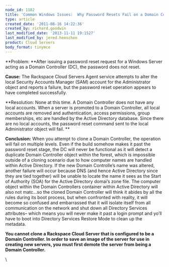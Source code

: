 ```yaml
---
node_id: 1182
title: 'Common Windows Issues:  Why Password Resets Fail on a Domain Controller'
type: article
created_date: '2011-08-16 14:22:36'
created_by: richard.goodwin
last_modified_date: '2013-11-11 19:1527'
last_modified_by: jered.heeschen
product: Cloud Servers
body_format: tinymce
---
```


**Problem:  **After issuing a password reset request for a Windows
Server acting as a Domain Controller (DC), the password does not reset.

**Cause:**  The Rackspace Cloud Servers Agent service attempts to alter
the local Security Accounts Manager (SAM) account for the Administrator
object and reports a failure, but the password reset operation appears
to have completed successfully.

**Resolution:  None at this time.  A Domain Controller does not have any
local accounts.  When a server is promoted to a Domain Controller, all
local accounts are removed and authentication, access permissions, group
memberships, etc are handled by the Active Directory database.  Since
there are no local accounts, the password reset command sent to the
local Administrator object will fail.  **

**Conclusion:**  When you attempt to clone a Domain Controller, the
operation will fail on multiple levels. Even if the build somehow makes
it past the password reset stage, the DC will never be functional as it
will detect a duplicate Domain Controller object within the forest,
which is impossible outside of a cloning scenario due to how computer
names are handled within Active Directory.  If the new Domain
Controlle&rsquo;s name was altered, another failure will occur because DNS
(and hence Active Directory since they are tied together) will be unable
to locate the name it sees as the Start of Authority (SOA) for the
Active Directory domai&rsquo;s zone file.  The computer object within the
Domain Controllers container within Active Directory will also not
matc&mldr;so the cloned Domain Controller will think it abides by all the
rules during its boot process, but when confronted with reality, it will
become so confused and embarrassed that it will isolate itself from all
communication on the network and shut down all Directory Services
attributes&ndash; which means you will never make it past a login prompt and
yo&rsquo;ll have to boot into Directory Services Restore Mode to clean up the
metadata.

**You cannot clone a Rackspace Cloud Server that is configured to be a
Domain Controller.  In order to save an image of the server for use in
creating new servers, you must first demote the server from being a
Domain Controller.**

\
 

